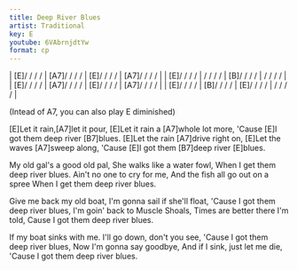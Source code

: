 ```yaml
---
title: Deep River Blues
artist: Traditional
key: E
youtube: 6VAbrnjdtYw
format: cp
---
```


| [E]/ / / / | [A7]/ / / / | [E]/ / / / | [A7]/ / / / |
| [E]/ / / / | / / / / | [B]/ / / / | / / / / |
| [E]/ / / / | [A7]/ / / / | [E]/ / / / | [A7]/ / / / |
| [E]/ / / / | [B]/ / / / | [E]/ / / / | / / / / |

(Intead of A7, you can also play E diminished)

[E]Let it rain,[A7]let it pour,
[E]Let it rain a [A7]whole lot more,
'Cause [E]I got them deep river [B7]blues.
[E]Let the rain [A7]drive right on,
[E]Let the waves [A7]sweep along,
'Cause [E]I got them [B7]deep river [E]blues.

My old gal's a good old pal,
She walks like a water fowl,
When I get them deep river blues.
Ain't no one to cry for me,
And the fish all go out on a spree
When I get them deep river blues.

Give me back my old boat,
I'm gonna sail if she'll float,
'Cause I got them deep river blues,
I'm goin' back to Muscle Shoals,
Times are better there I'm told,
Cause I got them deep river blues.

If my boat sinks with me.
I'll go down, don't you see,
'Cause I got them deep river blues,
Now I'm gonna say goodbye,
And if I sink, just let me die,
'Cause I got them deep river blues.
